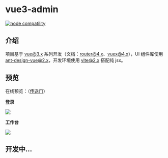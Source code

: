 # vue3-admin

<p>
  <a href="https://nodejs.org/en/about/releases/"><img src="https://img.shields.io/badge/node-%3E=14.0.0-green.svg" alt="node compatility"></a>
</p>

## 介绍

项目基于 [vue@3.x](https://v3.cn.vuejs.org/guide) 系列开发（文档：[router@4.x](https://next.router.vuejs.org/zh/guide/index.html)、[vuex@4.x](https://next.vuex.vuejs.org/)），UI 组件库使用 [ant-design-vue@2.x](https://2x.antdv.com/components/overview-cn/)，开发环境使用 [vite@2.x](https://cn.vitejs.dev/) 搭配纯 jsx。

## 预览

在线预览：（[传送门](https://zhoubangfu.github.io/vue3-admin)）

**登录**

![](https://zhoubangfu.com/cos/2021/0127180218.png)

**工作台**

![](https://zhoubangfu.com/cos/2021/0418122023.png)

## 开发中...
